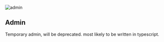 ![admin](https://github.com/edenreich/blog/workflows/admin/badge.svg)

## Admin

Temporary admin, will be deprecated. most likely to be written in typescript.
